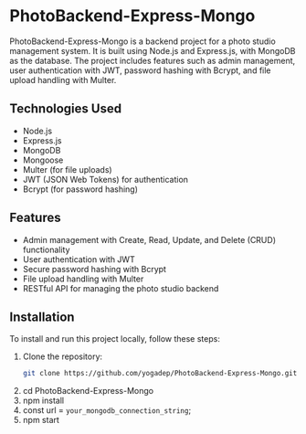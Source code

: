 # PhotoBackend-Express-Mongo

PhotoBackend-Express-Mongo is a backend project for a photo studio management system. It is built using Node.js and Express.js, with MongoDB as the database. The project includes features such as admin management, user authentication with JWT, password hashing with Bcrypt, and file upload handling with Multer.

## Technologies Used
- Node.js
- Express.js
- MongoDB
- Mongoose
- Multer (for file uploads)
- JWT (JSON Web Tokens) for authentication
- Bcrypt (for password hashing)

## Features
- Admin management with Create, Read, Update, and Delete (CRUD) functionality
- User authentication with JWT
- Secure password hashing with Bcrypt
- File upload handling with Multer
- RESTful API for managing the photo studio backend

## Installation
To install and run this project locally, follow these steps:

1. Clone the repository:
   ```bash
   git clone https://github.com/yogadep/PhotoBackend-Express-Mongo.git
2. cd PhotoBackend-Express-Mongo
3. npm install
4. const url = `your_mongodb_connection_string`;
5. npm start
